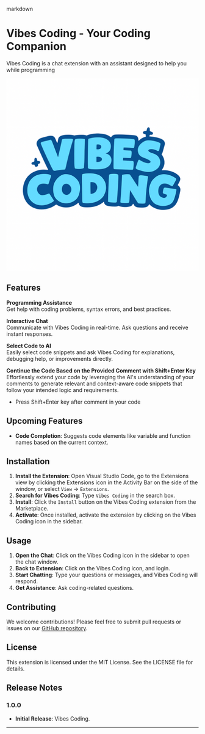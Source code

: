 markdown
# Vibes Coding - Your Coding Companion

Vibes Coding is a chat extension with an assistant designed to help you while programming


![Vibes Coding SS 1](media/vibes-coding-ss-1.png) <!-- Menambahkan ss pertama -->
        


## Features 

**Programming Assistance**  
Get help with coding problems, syntax errors, and best practices. 

**Interactive Chat**  
Communicate with Vibes Coding in real-time. Ask questions and receive instant responses. 

**Select Code to AI**  
Easily select code snippets and ask Vibes Coding for explanations, debugging help, or improvements directly.

**Continue the Code Based on the Provided Comment with Shift+Enter Key**  
Effortlessly extend your code by leveraging the AI's understanding of your comments to generate relevant and context-aware code snippets that follow your intended logic and requirements.
- Press Shift+Enter key after comment in your code

## Upcoming Features 

- **Code Completion**: Suggests code elements like variable and function names based on the current context. 


## Installation 

1. **Install the Extension**: Open Visual Studio Code, go to the Extensions view by clicking the Extensions icon in the Activity Bar on the side of the window, or select `View` -> `Extensions`. 
2. **Search for Vibes Coding**: Type `Vibes Coding` in the search box. 
3. **Install**: Click the `Install` button on the Vibes Coding extension from the Marketplace. 
4. **Activate**: Once installed, activate the extension by clicking on the Vibes Coding icon in the sidebar.


## Usage 

1. **Open the Chat**: Click on the Vibes Coding icon in the sidebar to open the chat window. 
2. **Back to Extension**: Click on the Vibes Coding icon, and login. 
3. **Start Chatting**: Type your questions or messages, and Vibes Coding will respond. 
4. **Get Assistance**: Ask coding-related questions.


## Contributing 

We welcome contributions! Please feel free to submit pull requests or issues on our [GitHub repository](https://github.com/asepindrak/vibes-coding-extension). 


## License 

This extension is licensed under the MIT License. See the LICENSE file for details.


## Release Notes
### 1.0.0
- **Initial Release**: Vibes Coding.

---
